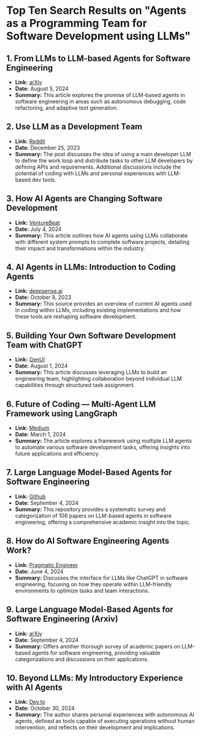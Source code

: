 # Top Ten Search Results on "Agents as a Programming Team for Software Development using LLMs"

## 1. From LLMs to LLM-based Agents for Software Engineering
- **Link:** [arXiv](https://arxiv.org/html/2408.02479v1)
- **Date:** August 5, 2024
- **Summary:** This article explores the promise of LLM-based agents in software engineering in areas such as autonomous debugging, code refactoring, and adaptive test generation.

## 2. Use LLM as a Development Team
- **Link:** [Reddit](https://www.reddit.com/r/LocalLLaMA/comments/18qhobo/use_llm_as_a_development_team/)
- **Date:** December 25, 2023
- **Summary:** The post discusses the idea of using a main developer LLM to define the work loop and distribute tasks to other LLM developers by defining APIs and requirements. Additional discussions include the potential of coding with LLMs and personal experiences with LLM-based dev tools.

## 3. How AI Agents are Changing Software Development
- **Link:** [VentureBeat](https://venturebeat.com/ai/how-ai-agents-are-changing-software-development/)
- **Date:** July 4, 2024
- **Summary:** This article outlines how AI agents using LLMs collaborate with different system prompts to complete software projects, detailing their impact and transformations within the industry.

## 4. AI Agents in LLMs: Introduction to Coding Agents
- **Link:** [deepsense.ai](https://deepsense.ai/coding-agents-in-large-language-models/)
- **Date:** October 8, 2023
- **Summary:** This source provides an overview of current AI agents used in coding within LLMs, including existing implementations and how these tools are reshaping software development.

## 5. Building Your Own Software Development Team with ChatGPT
- **Link:** [GenUI](https://www.genui.com/resources/building-your-own-software-development-team-with-chatgpt-and-autogen)
- **Date:** August 1, 2024
- **Summary:** This article discusses leveraging LLMs to build an engineering team, highlighting collaboration beyond individual LLM capabilities through structured task assignment.

## 6. Future of Coding — Multi-Agent LLM Framework using LangGraph
- **Link:** [Medium](https://medium.com/@anuragmishra_27746/future-of-coding-multi-agent-llm-framework-using-langgraph-092da9493663)
- **Date:** March 1, 2024
- **Summary:** The article explores a framework using multiple LLM agents to automate various software development tasks, offering insights into future applications and efficiency.

## 7. Large Language Model-Based Agents for Software Engineering
- **Link:** [Github](https://github.com/FudanSELab/Agent4SE-Paper-List)
- **Date:** September 4, 2024
- **Summary:** This repository provides a systematic survey and categorization of 106 papers on LLM-based agents in software engineering, offering a comprehensive academic insight into the topic.

## 8. How do AI Software Engineering Agents Work?
- **Link:** [Pragmatic Engineer](https://newsletter.pragmaticengineer.com/p/ai-coding-agents)
- **Date:** June 4, 2024
- **Summary:** Discusses the interface for LLMs like ChatGPT in software engineering, focusing on how they operate within LLM-friendly environments to optimize tasks and team interactions.

## 9. Large Language Model-Based Agents for Software Engineering (Arxiv)
- **Link:** [arXiv](https://arxiv.org/html/2409.02977v1)
- **Date:** September 4, 2024
- **Summary:** Offers another thorough survey of academic papers on LLM-based agents for software engineering, providing valuable categorizations and discussions on their applications.

## 10. Beyond LLMs: My Introductory Experience with AI Agents
- **Link:** [Dev.to](https://dev.to/blackgirlbytes/beyond-llms-my-introductory-experience-with-ai-agents-1fjb)
- **Date:** October 30, 2024
- **Summary:** The author shares personal experiences with autonomous AI agents, defined as tools capable of executing operations without human intervention, and reflects on their development and implications.
